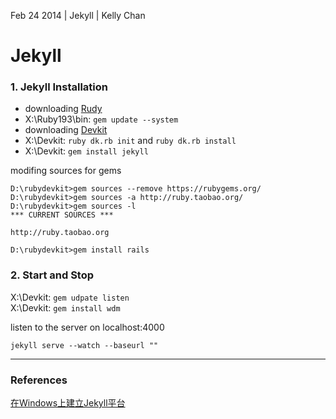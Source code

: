 Feb 24 2014 | Jekyll | Kelly Chan
# Jekyll

### 1. Jekyll Installation
- downloading [Rudy](http://rubyforge.org/frs/?group_id=167)
- X:\Ruby193\bin: `gem update --system`
- downloading [Devkit](https://github.com/oneclick/rubyinstaller/downloads/)
- X:\Devkit: `ruby dk.rb init` and `ruby dk.rb install`
- X:\Devkit: `gem install jekyll`

modifing sources for gems
```
D:\rubydevkit>gem sources --remove https://rubygems.org/
D:\rubydevkit>gem sources -a http://ruby.taobao.org/
D:\rubydevkit>gem sources -l
*** CURRENT SOURCES ***

http://ruby.taobao.org

D:\rubydevkit>gem install rails
```

### 2. Start and Stop

X:\Devkit: `gem udpate listen`  
X:\Devkit: `gem install wdm`  

listen to the server on localhost:4000 
```
jekyll serve --watch --baseurl ""
```
---
### References
[在Windows上建立Jekyll平台](http://pengx17.me/learning/jekyll/2013/06/03/setup-local-jekyll-server-on-windows/)
